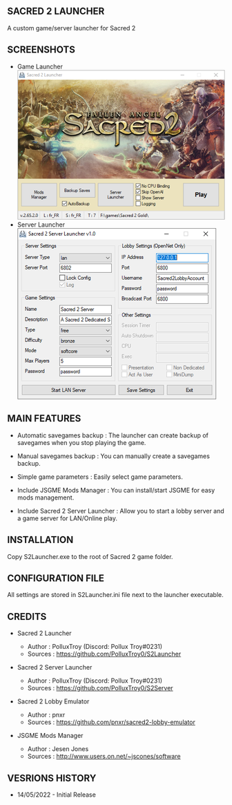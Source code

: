 ## SACRED 2 LAUNCHER
A custom game/server launcher for Sacred 2

## SCREENSHOTS
 - Game Launcher
![S2Launcher](https://github.com/PolluxTroy0/S2Launcher/blob/main/img/S2Launcher.png)
 - Server Launcher
![S2Launcher](https://github.com/PolluxTroy0/S2Launcher/blob/main/img/S2Server.png)

## MAIN FEATURES
 - Automatic savegames backup : The launcher can create backup of savegames when you stop playing the game.

 - Manual savegames backup : You can manually create a savegames backup.

 - Simple game parameters : Easily select game parameters.

 - Include JSGME Mods Manager : You can install/start JSGME for easy mods management.

 - Include Sacred 2 Server Launcher : Allow you to start a lobby server and a game server for LAN/Online play.

## INSTALLATION
Copy S2Launcher.exe to the root of Sacred 2 game folder.

## CONFIGURATION FILE
All settings are stored in S2Launcher.ini file next to the launcher executable.

## CREDITS
- Sacred 2 Launcher
  - Author : PolluxTroy (Discord: Pollux Troy#0231)  
  - Sources : https://github.com/PolluxTroy0/S2Launcher

- Sacred 2 Server Launcher
   - Author : PolluxTroy (Discord: Pollux Troy#0231)  
   - Sources : https://github.com/PolluxTroy0/S2Server

- Sacred 2 Lobby Emulator
  - Author : pnxr
  - Sources : https://github.com/pnxr/sacred2-lobby-emulator

- JSGME Mods Manager
   - Author : Jesen Jones
   - Sources : http://www.users.on.net/~jscones/software

## VESRIONS HISTORY
 - 14/05/2022 - Initial Release
